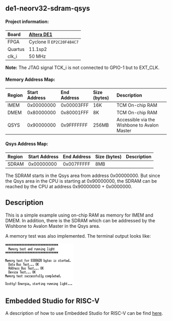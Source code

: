 ## de1-neorv32-sdram-qsys

#### Project information:

| Board   | [Altera DE1](https://www.terasic.com.tw/cgi-bin/page/archive.pl?Language=English&CategoryNo=53&No=83) |
| :------ | :---------- |
| FPGA    | Cyclone II `EP2C20F484C7` |
| Quartus | 11.1sp2     |
| clk_i   | 50 MHz      |

**Note:** The JTAG signal TCK_i is not connected to GPIO-1 but to EXT_CLK. 

#### Memory Address Map:

| Region  | Start Address | End Address | Size (bytes) | Description |
| :------ | :------------ | :---------- | :----------- | :---------- |
| IMEM    | 0x00000000    | 0x00003FFF  | 16K          | TCM On-chip RAM |
| DMEM    | 0x80000000    | 0x80001FFF  | 8K           | TCM On-chip RAM |
| QSYS    | 0x90000000    | 0x9FFFFFFF  | 256MB        | Accessible via the Wishbone to Avalon Master |

#### Qsys Address Map:

| Region  | Start Address | End Address | Size (bytes) | Description |
| :------ | :------------ | :---------- | :----------- | :---------- |
| SDRAM   | 0x00000000    | 0x007FFFFF  | 8MB          |  |

The SDRAM starts in the Qsys area from address 0x00000000. But since the Qsys area 
in the CPU is starting at 0x90000000, the SDRAM can be reached by the CPU at address 
0x90000000 + 0x0000000.

## Description

This is a simple example using on-chip RAM as memory for IMEM and DMEM. In addition, 
there is the SDRAM which can be addressed by the Wishbone to Avalon Master in the Qsys area.

A memory test was also implemented. The terminal output looks like:

<img src="./doc/terminal.png" width="215">

## Embedded Studio for RISC-V

A description of how to use Embedded Studio for RISC-V can be find [here](https://www.emb4fun.de/riscv/ses4rv/index.html).